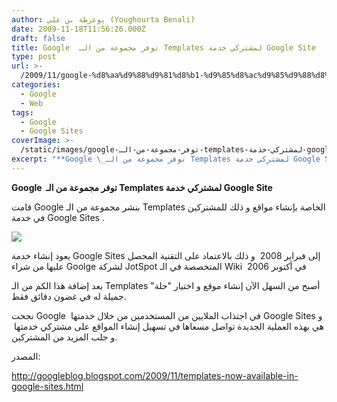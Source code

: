 ```yaml
---
author: يوغرطة بن علي (Youghourta Benali)
date: 2009-11-18T11:56:26.000Z
draft: false
title: Google  توفر مجموعة من الـ Templates لمشتركي خدمة Google Site
type: post
url: >-
  /2009/11/google-%d8%aa%d9%88%d9%81%d8%b1-%d9%85%d8%ac%d9%85%d9%88%d8%b9%d8%a9-%d9%85%d9%86-%d8%a7%d9%84%d9%80-templates-%d9%84%d9%85%d8%b4%d8%aa%d8%b1%d9%83%d9%8a-%d8%ae%d8%af%d9%85%d8%a9-google-site/
categories:
  - Google
  - Web
tags:
  - Google
  - Google Sites
coverImage: >-
  /static/images/google-توفر-مجموعة-من-الـ-templates-لمشتركي-خدمة-google-site/club+template.png
excerpt: "**Google \_توفر مجموعة من الـ Templates لمشتركي خدمة Google Site**\n\nقامت Google بنشر مجموعة من الـ Templates الخاصة بإنشاء مواقع و ذلك للمشتركين في خدمة Google Sites .\n\n\n\nيعود إنشاء خدمة Google Sites إلى فبراير 2008\_ و ذلك بالاعتماد على التقنية المحصل"
---
```

**Google  توفر مجموعة من الـ Templates لمشتركي خدمة Google Site**

قامت Google بنشر مجموعة من الـ Templates الخاصة بإنشاء مواقع و ذلك للمشتركين في خدمة Google Sites .

![](/static/images/google-توفر-مجموعة-من-الـ-templates-لمشتركي-خدمة-google-site/club+template.png)

يعود إنشاء خدمة Google Sites إلى فبراير 2008  و ذلك بالاعتماد على التقنية المحصل عليها من شراء Goolge لشركة JotSpot المتخصصة في الـ Wiki  في أكتوبر 2006

بعد إضافة هذا الكم من الـ Templates أصبح من السهل الآن إنشاء موقع و اختيار "حلة" جميلة له في غضون دقائق فقط.

نجحت Google  في اجتذاب الملايين من المستخدمين من خلال خدمتها Google Sites و هي بهذه العملية الجديدة تواصل مسعاها في تسهيل إنشاء المواقع على مشتركي خدمتها  و جلب المزيد من المشتركين.

المصدر:

<http://googleblog.blogspot.com/2009/11/templates-now-available-in-google-sites.html>
